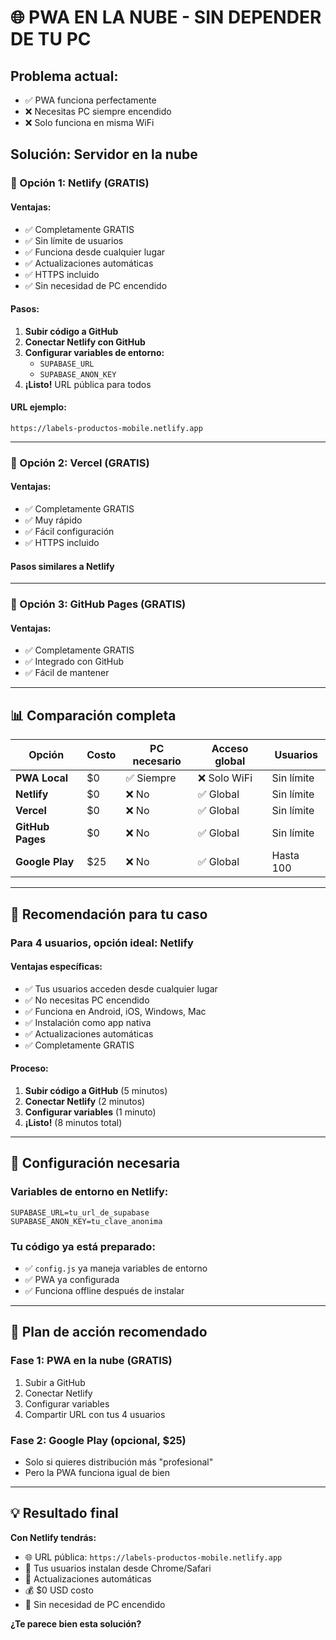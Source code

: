 # 🌐 PWA EN LA NUBE - SIN DEPENDER DE TU PC

## Problema actual:
- ✅ PWA funciona perfectamente
- ❌ Necesitas PC siempre encendido
- ❌ Solo funciona en misma WiFi

## Solución: Servidor en la nube

### 🚀 Opción 1: Netlify (GRATIS)

#### Ventajas:
- ✅ Completamente GRATIS
- ✅ Sin límite de usuarios
- ✅ Funciona desde cualquier lugar
- ✅ Actualizaciones automáticas
- ✅ HTTPS incluido
- ✅ Sin necesidad de PC encendido

#### Pasos:
1. **Subir código a GitHub**
2. **Conectar Netlify con GitHub**
3. **Configurar variables de entorno:**
   - `SUPABASE_URL`
   - `SUPABASE_ANON_KEY`
4. **¡Listo!** URL pública para todos

#### URL ejemplo:
`https://labels-productos-mobile.netlify.app`

---

### 🚀 Opción 2: Vercel (GRATIS)

#### Ventajas:
- ✅ Completamente GRATIS
- ✅ Muy rápido
- ✅ Fácil configuración
- ✅ HTTPS incluido

#### Pasos similares a Netlify

---

### 🚀 Opción 3: GitHub Pages (GRATIS)

#### Ventajas:
- ✅ Completamente GRATIS
- ✅ Integrado con GitHub
- ✅ Fácil de mantener

---

## 📊 Comparación completa

| Opción | Costo | PC necesario | Acceso global | Usuarios |
|---|---|---|---|---|
| **PWA Local** | $0 | ✅ Siempre | ❌ Solo WiFi | Sin límite |
| **Netlify** | $0 | ❌ No | ✅ Global | Sin límite |
| **Vercel** | $0 | ❌ No | ✅ Global | Sin límite |
| **GitHub Pages** | $0 | ❌ No | ✅ Global | Sin límite |
| **Google Play** | $25 | ❌ No | ✅ Global | Hasta 100 |

---

## 🎯 Recomendación para tu caso

### Para 4 usuarios, opción ideal: **Netlify**

#### Ventajas específicas:
- ✅ Tus usuarios acceden desde cualquier lugar
- ✅ No necesitas PC encendido
- ✅ Funciona en Android, iOS, Windows, Mac
- ✅ Instalación como app nativa
- ✅ Actualizaciones automáticas
- ✅ Completamente GRATIS

#### Proceso:
1. **Subir código a GitHub** (5 minutos)
2. **Conectar Netlify** (2 minutos)
3. **Configurar variables** (1 minuto)
4. **¡Listo!** (8 minutos total)

---

## 🔧 Configuración necesaria

### Variables de entorno en Netlify:
```
SUPABASE_URL=tu_url_de_supabase
SUPABASE_ANON_KEY=tu_clave_anonima
```

### Tu código ya está preparado:
- ✅ `config.js` ya maneja variables de entorno
- ✅ PWA ya configurada
- ✅ Funciona offline después de instalar

---

## 🚀 Plan de acción recomendado

### Fase 1: PWA en la nube (GRATIS)
1. Subir a GitHub
2. Conectar Netlify
3. Configurar variables
4. Compartir URL con tus 4 usuarios

### Fase 2: Google Play (opcional, $25)
- Solo si quieres distribución más "profesional"
- Pero la PWA funciona igual de bien

---

## 💡 Resultado final

**Con Netlify tendrás:**
- 🌐 URL pública: `https://labels-productos-mobile.netlify.app`
- 📱 Tus usuarios instalan desde Chrome/Safari
- 🔄 Actualizaciones automáticas
- 💰 $0 USD costo
- 🚫 Sin necesidad de PC encendido

**¿Te parece bien esta solución?**

